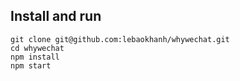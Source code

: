 ## Install and run
```
git clone git@github.com:lebaokhanh/whywechat.git
cd whywechat
npm install
npm start
```
